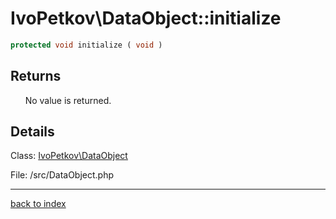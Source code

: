 # IvoPetkov\DataObject::initialize

```php
protected void initialize ( void )
```

## Returns

&nbsp;&nbsp;&nbsp;&nbsp;&nbsp;&nbsp;No value is returned.

## Details

Class: [IvoPetkov\DataObject](ivopetkov.dataobject.class.md)

File: /src/DataObject.php

---

[back to index](index.md)

